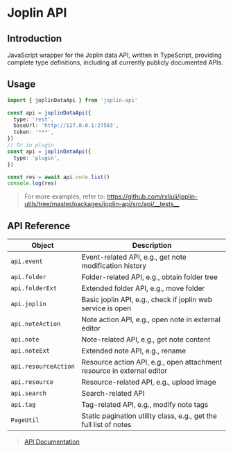 # Joplin API

## Introduction

JavaScript wrapper for the Joplin data API, written in TypeScript, providing complete type definitions, including all currently publicly documented APIs.

## Usage

```ts
import { joplinDataApi } from 'joplin-api'

const api = joplinDataApi({
  type: 'rest',
  baseUrl: 'http://127.0.0.1:27583',
  token: '***',
})
// Or in plugin
const api = joplinDataApi({
  type: 'plugin',
})

const res = await api.note.list()
console.log(res)
```

> For more examples, refer to: <https://github.com/rxliuli/joplin-utils/tree/master/packages/joplin-api/src/api/__tests__>

## API Reference

| Object               | Description                                                            |
| -------------------- | ---------------------------------------------------------------------- |
| `api.event`          | Event-related API, e.g., get note modification history                 |
| `api.folder`         | Folder-related API, e.g., obtain folder tree                           |
| `api.folderExt`      | Extended folder API, e.g., move folder                                 |
| `api.joplin`         | Basic joplin API, e.g., check if joplin web service is open            |
| `api.noteAction`     | Note action API, e.g., open note in external editor                    |
| `api.note`           | Note-related API, e.g., get note content                               |
| `api.noteExt`        | Extended note API, e.g., rename                                        |
| `api.resourceAction` | Resource action API, e.g., open attachment resource in external editor |
| `api.resource`       | Resource-related API, e.g., upload image                               |
| `api.search`         | Search-related API                                                     |
| `api.tag`            | Tag-related API, e.g., modify note tags                                |
| `PageUtil`           | Static pagination utility class, e.g., get the full list of notes      |

> [API Documentation](https://joplin-utils.rxliuli.com/api/joplin-api/)
